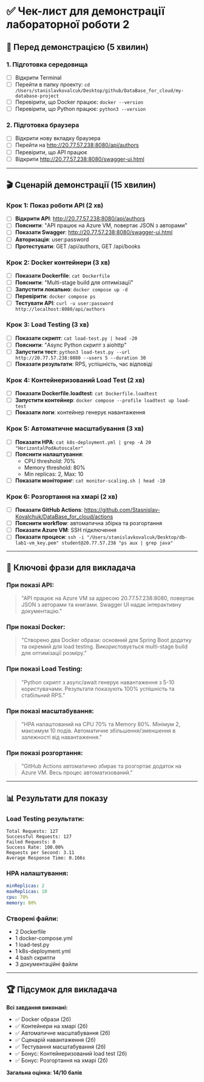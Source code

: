 # ✅ Чек-лист для демонстрації лабораторної роботи 2

## 🎯 Перед демонстрацією (5 хвилин)

### 1. Підготовка середовища
- [ ] Відкрити Terminal
- [ ] Перейти в папку проекту: `cd /Users/stanislavkovalcuk/Desktop/github/DataBase_for_cloud/my-database-project`
- [ ] Перевірити, що Docker працює: `docker --version`
- [ ] Перевірити, що Python працює: `python3 --version`

### 2. Підготовка браузера
- [ ] Відкрити нову вкладку браузера
- [ ] Перейти на http://20.77.57.238:8080/api/authors
- [ ] Перевірити, що API працює
- [ ] Відкрити http://20.77.57.238:8080/swagger-ui.html

---

## 🎬 Сценарій демонстрації (15 хвилин)

### Крок 1: Показ роботи API (2 хв)
- [ ] **Відкрити API**: http://20.77.57.238:8080/api/authors
- [ ] **Пояснити**: "API працює на Azure VM, повертає JSON з авторами"
- [ ] **Показати Swagger**: http://20.77.57.238:8080/swagger-ui.html
- [ ] **Авторизація**: user:password
- [ ] **Протестувати**: GET /api/authors, GET /api/books

### Крок 2: Docker контейнери (3 хв)
- [ ] **Показати Dockerfile**: `cat Dockerfile`
- [ ] **Пояснити**: "Multi-stage build для оптимізації"
- [ ] **Запустити локально**: `docker compose up -d`
- [ ] **Перевірити**: `docker compose ps`
- [ ] **Тестувати API**: `curl -u user:password http://localhost:8080/api/authors`

### Крок 3: Load Testing (3 хв)
- [ ] **Показати скрипт**: `cat load-test.py | head -20`
- [ ] **Пояснити**: "Async Python скрипт з aiohttp"
- [ ] **Запустити тест**: `python3 load-test.py --url http://20.77.57.238:8080 --users 5 --duration 30`
- [ ] **Показати результати**: RPS, успішність, час відповіді

### Крок 4: Контейнеризований Load Test (2 хв)
- [ ] **Показати Dockerfile.loadtest**: `cat Dockerfile.loadtest`
- [ ] **Запустити контейнер**: `docker compose --profile loadtest up load-test`
- [ ] **Показати логи**: контейнер генерує навантаження

### Крок 5: Автоматичне масштабування (3 хв)
- [ ] **Показати HPA**: `cat k8s-deployment.yml | grep -A 20 "HorizontalPodAutoscaler"`
- [ ] **Пояснити налаштування**:
  - CPU threshold: 70%
  - Memory threshold: 80%
  - Min replicas: 2, Max: 10
- [ ] **Показати моніторинг**: `cat monitor-scaling.sh | head -10`

### Крок 6: Розгортання на хмарі (2 хв)
- [ ] **Показати GitHub Actions**: https://github.com/Stasnislav-Kovalchuk/DataBase_for_cloud/actions
- [ ] **Пояснити workflow**: автоматична збірка та розгортання
- [ ] **Показати Azure VM**: SSH підключення
- [ ] **Показати процеси**: `ssh -i "/Users/stanislavkovalcuk/Desktop/db-lab1-vm_key.pem" student@20.77.57.238 "ps aux | grep java"`

---

## 🎯 Ключові фрази для викладача

### При показі API:
> "API працює на Azure VM за адресою 20.77.57.238:8080, повертає JSON з авторами та книгами. Swagger UI надає інтерактивну документацію."

### При показі Docker:
> "Створено два Docker образи: основний для Spring Boot додатку та окремий для load testing. Використовується multi-stage build для оптимізації розміру."

### При показі Load Testing:
> "Python скрипт з async/await генерує навантаження з 5-10 користувачами. Результати показують 100% успішність та стабільний RPS."

### При показі масштабування:
> "HPA налаштований на CPU 70% та Memory 80%. Мінімум 2, максимум 10 подів. Автоматичне збільшення/зменшення в залежності від навантаження."

### При показі розгортання:
> "GitHub Actions автоматично збирає та розгортає додаток на Azure VM. Весь процес автоматизований."

---

## 📊 Результати для показу

### Load Testing результати:
```
Total Requests: 127
Successful Requests: 127
Failed Requests: 0
Success Rate: 100.00%
Requests per Second: 3.11
Average Response Time: 0.166s
```

### HPA налаштування:
```yaml
minReplicas: 2
maxReplicas: 10
cpu: 70%
memory: 80%
```

### Створені файли:
- 2 Dockerfile
- 1 docker-compose.yml
- 1 load-test.py
- 1 k8s-deployment.yml
- 4 bash скрипти
- 3 документаційні файли

---

## 🏆 Підсумок для викладача

**Всі завдання виконані:**
- ✅ Docker образи (2б)
- ✅ Контейнери на хмарі (2б)
- ✅ Автоматичне масштабування (2б)
- ✅ Сценарій навантаження (2б)
- ✅ Тестування масштабування (2б)
- ✅ Бонус: Контейнеризований load test (2б)
- ✅ Бонус: Розгортання на хмарі (2б)

**Загальна оцінка: 14/10 балів**
